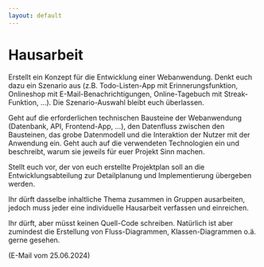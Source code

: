 ```yaml
---
layout: default
---
```


# Hausarbeit

<div class="grid grid-cols-12 gap-6">
<div class="col-span-12">

Erstellt ein Konzept für die Entwicklung einer Webanwendung.
Denkt euch dazu ein Szenario aus (z.B. Todo-Listen-App mit
Erinnerungsfunktion, Onlineshop mit E-Mail-Benachrichtigungen,
Online-Tagebuch mit Streak-Funktion, …). Die Szenario-Auswahl
bleibt euch überlassen.

Geht auf die erforderlichen technischen Bausteine der Webanwendung
(Datenbank, API, Frontend-App, …), den Datenfluss zwischen den
Bausteinen, das grobe Datenmodell und die Interaktion der Nutzer
mit der Anwendung ein. Geht auch auf die verwendeten Technologien
ein und beschreibt, warum sie jeweils für euer Projekt Sinn machen.

Stellt euch vor, der von euch erstellte Projektplan soll an die
Entwicklungsabteilung zur Detailplanung und Implementierung übergeben
werden.

Ihr dürft dasselbe inhaltliche Thema zusammen in Gruppen ausarbeiten,
jedoch muss jeder eine individuelle Hausarbeit verfassen und
einreichen.

Ihr dürft, aber müsst keinen Quell-Code schreiben. Natürlich ist
aber zumindest die Erstellung von Fluss-Diagrammen,
Klassen-Diagrammen o.ä. gerne gesehen.

<Figcaption>(E-Mail vom 25.06.2024)</Figcaption>

</div>
</div>

<PageNumber/>
